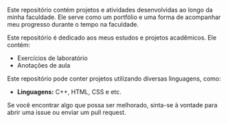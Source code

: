 Este repositório contém projetos e atividades desenvolvidas ao longo da minha faculdade. Ele serve como um portfólio e uma forma de acompanhar meu progresso durante o tempo na faculdade.

Este repositório é dedicado aos meus estudos e projetos acadêmicos. Ele contém:

- Exercícios de laboratório
- Anotações de aula
 
Este repositório pode conter projetos utilizando diversas linguagens, como:

- **Linguagens:** C++, HTML, CSS e etc.
  
Se você encontrar algo que possa ser melhorado, sinta-se à vontade para abrir uma issue ou enviar um pull request.
